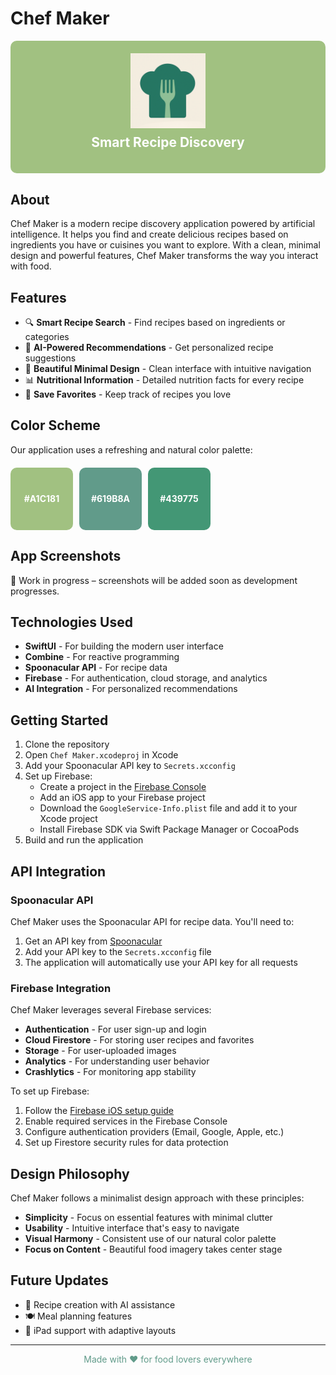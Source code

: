 # Chef Maker

<div style="background-color: #A1C181; padding: 20px; border-radius: 10px; margin-bottom: 20px;">
  <img src="Assets/logo.png" alt="Chef Maker Logo" width="120" style="display: block; margin: 0 auto;">
  <h2 style="color: white; text-align: center; margin-top: 10px;">Smart Recipe Discovery</h2>
</div>

## About

Chef Maker is a modern recipe discovery application powered by artificial intelligence. It helps you find and create delicious recipes based on ingredients you have or cuisines you want to explore. With a clean, minimal design and powerful features, Chef Maker transforms the way you interact with food.

## Features

- 🔍 **Smart Recipe Search** - Find recipes based on ingredients or categories
- 🧠 **AI-Powered Recommendations** - Get personalized recipe suggestions
- 📱 **Beautiful Minimal Design** - Clean interface with intuitive navigation
- 📊 **Nutritional Information** - Detailed nutrition facts for every recipe
- 🔖 **Save Favorites** - Keep track of recipes you love

## Color Scheme

Our application uses a refreshing and natural color palette:

<div style="display: flex; margin: 20px 0;">
  <div style="background-color: #A1C181; width: 100px; height: 100px; border-radius: 10px; margin-right: 10px; display: flex; align-items: center; justify-content: center;">
    <span style="color: white; font-weight: bold;">#A1C181</span>
  </div>
  <div style="background-color: #619B8A; width: 100px; height: 100px; border-radius: 10px; margin-right: 10px; display: flex; align-items: center; justify-content: center;">
    <span style="color: white; font-weight: bold;">#619B8A</span>
  </div>
  <div style="background-color: #439775; width: 100px; height: 100px; border-radius: 10px; margin-right: 10px; display: flex; align-items: center; justify-content: center;">
    <span style="color: white; font-weight: bold;">#439775</span>
  </div>
</div>

## App Screenshots

🚧 Work in progress – screenshots will be added soon as development progresses.
<!--![Home Screen](screenshots/home_screen.png)-->
<!--![Recipe Details](screenshots/recipe_details.png)-->
<!--![Search View](screenshots/search_view.png)-->


## Technologies Used

- **SwiftUI** - For building the modern user interface
- **Combine** - For reactive programming
- **Spoonacular API** - For recipe data
- **Firebase** - For authentication, cloud storage, and analytics
- **AI Integration** - For personalized recommendations

## Getting Started

1. Clone the repository
2. Open `Chef Maker.xcodeproj` in Xcode
3. Add your Spoonacular API key to `Secrets.xcconfig`
4. Set up Firebase:
   - Create a project in the [Firebase Console](https://console.firebase.google.com/)
   - Add an iOS app to your Firebase project
   - Download the `GoogleService-Info.plist` file and add it to your Xcode project
   - Install Firebase SDK via Swift Package Manager or CocoaPods
5. Build and run the application

## API Integration

### Spoonacular API
Chef Maker uses the Spoonacular API for recipe data. You'll need to:

1. Get an API key from [Spoonacular](https://spoonacular.com/food-api)
2. Add your API key to the `Secrets.xcconfig` file
3. The application will automatically use your API key for all requests

### Firebase Integration

Chef Maker leverages several Firebase services:

- **Authentication** - For user sign-up and login
- **Cloud Firestore** - For storing user recipes and favorites
- **Storage** - For user-uploaded images
- **Analytics** - For understanding user behavior
- **Crashlytics** - For monitoring app stability

To set up Firebase:

1. Follow the [Firebase iOS setup guide](https://firebase.google.com/docs/ios/setup)
2. Enable required services in the Firebase Console
3. Configure authentication providers (Email, Google, Apple, etc.)
4. Set up Firestore security rules for data protection

## Design Philosophy

Chef Maker follows a minimalist design approach with these principles:

- **Simplicity** - Focus on essential features with minimal clutter
- **Usability** - Intuitive interface that's easy to navigate
- **Visual Harmony** - Consistent use of our natural color palette
- **Focus on Content** - Beautiful food imagery takes center stage

## Future Updates

- 📝 Recipe creation with AI assistance
- 🍽️ Meal planning features
- 📱 iPad support with adaptive layouts

---

<p align="center" style="color: #619B8A;">Made with ❤️ for food lovers everywhere</p>

